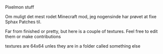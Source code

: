 Pixelmon stuff

Om muligt det mest rodet Minecraft mod, jeg nogensinde har prøvet at fixe Sphax Patches til.


Far from finished or pretty, but here is a couple of textures. Feel free to edit them or make contributions


textures are 64x64 unles they are in a folder called something else